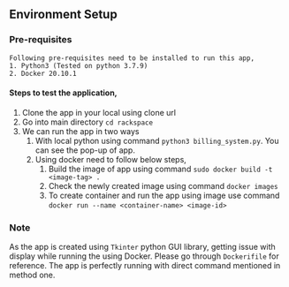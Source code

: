 ## Environment Setup

### Pre-requisites
    Following pre-requisites need to be installed to run this app, 
    1. Python3 (Tested on python 3.7.9)
    2. Docker 20.10.1

#### Steps to test the application,
1. Clone the app in your local using clone url
2. Go into main directory `cd rackspace`
3. We can run the app in two ways
    1. With local python using command `python3 billing_system.py`. You can see the pop-up of app.
    2. Using docker need to follow below steps,
        1. Build the image of app using command `sudo docker build -t <image-tag> .`
        2. Check the newly created image using command `docker images`
        3. To create container and run the app using image use command `docker run --name <container-name> <image-id>`

### Note
As the app is created using `Tkinter` python GUI library, getting issue with display while running the using Docker.
Please go through `Dockerifile` for reference. The app is perfectly running with direct command mentioned in method one. 

